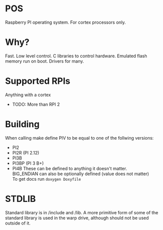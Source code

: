 # POS
Raspberry PI operating system. For cortex processors only.

# Why?
Fast. Low level control. C libraries to control hardware. Emulated flash memory run on boot. Drivers for many. 

# Supported RPIs
Anything with a cortex
- TODO: More than RPI 2

# Building
When calling make define PIV to be equal to one of the follwing versions:  
* PI2
* PI2R (PI 2.12)
* PI3B
* PI3BP (PI 3 B+)
* PI4B
These can be defined to anything it doesn't matter.  
BIG_ENDIAN can also be optionally defined (value does not matter)  
To get docs run ```doxygen Doxyfile```

# STDLIB
Standard library is in /include and /lib. A more primitive form of some of the standard library is used in the warp drive, although should not be used outside of it.